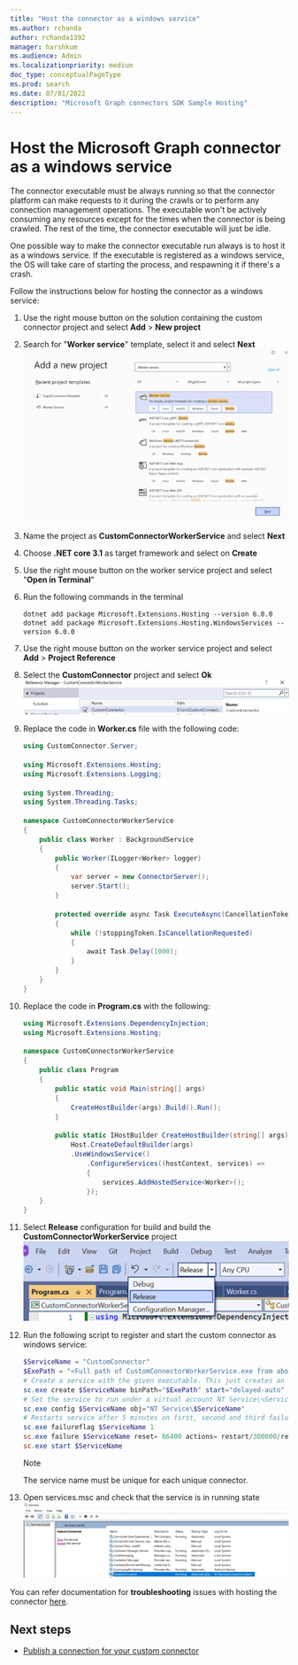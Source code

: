 ```yaml
---
title: "Host the connector as a windows service"
ms.author: rchanda
author: rchanda1392
manager: harshkum
ms.audience: Admin
ms.localizationpriority: medium
doc_type: conceptualPageType
ms.prod: search
ms.date: 07/01/2022
description: "Microsoft Graph connectors SDK Sample Hosting"
---
```


# Host the Microsoft Graph connector as a windows service

The connector executable must be always running so that the connector platform can make requests to it during the crawls or to perform any connection management operations. The executable won't be actively consuming any resources except for the times when the connector is being crawled. The rest of the time, the connector executable will just be idle.

One possible way to make the connector executable run always is to host it as a windows service. If the executable is registered as a windows service, the OS will take care of starting the process, and respawning it if there's a crash.

Follow the instructions below for hosting the connector as a windows service:

1. Use the right mouse button on the solution containing the custom connector project and select **Add** > **New project**

2. Search for "**Worker service**" template, select it and select **Next**
    ![Screenshot2](images/connectors-sdk/service2.png)

3. Name the project as **CustomConnectorWorkerService** and select **Next**

4. Choose **.NET core 3.1** as target framework and select on **Create**

5. Use the right mouse button on the worker service project and select "**Open in Terminal**"

6. Run the following commands in the terminal

    ```dotnetcli
    dotnet add package Microsoft.Extensions.Hosting --version 6.0.0
    dotnet add package Microsoft.Extensions.Hosting.WindowsServices --version 6.0.0

    ```

7. Use the right mouse button on the worker service project and select **Add** > **Project Reference**

8. Select the **CustomConnector** project and select **Ok**
    ![Screenshot7](images/connectors-sdk/service7.png)

9. Replace the code in **Worker.cs** file with the following code:

    ```csharp
    using CustomConnector.Server;
    
    using Microsoft.Extensions.Hosting;
    using Microsoft.Extensions.Logging;
    
    using System.Threading;
    using System.Threading.Tasks;
    
    namespace CustomConnectorWorkerService
    {
        public class Worker : BackgroundService
        {
            public Worker(ILogger<Worker> logger)
            {
                var server = new ConnectorServer();
                server.Start();
            }
    
            protected override async Task ExecuteAsync(CancellationToken stoppingToken)
            {
                while (!stoppingToken.IsCancellationRequested)
                {
                    await Task.Delay(1000);
                }
            }
        }
    }

    ```

10. Replace the code in **Program.cs** with the following:

    ```csharp
    using Microsoft.Extensions.DependencyInjection;
    using Microsoft.Extensions.Hosting;
    
    namespace CustomConnectorWorkerService
    {
        public class Program
        {
            public static void Main(string[] args)
            {
                CreateHostBuilder(args).Build().Run();
            }
    
            public static IHostBuilder CreateHostBuilder(string[] args) =>
                Host.CreateDefaultBuilder(args)
                .UseWindowsService()
                    .ConfigureServices((hostContext, services) =>
                    {
                        services.AddHostedService<Worker>();
                    });
        }
    }

    ```

11. Select **Release** configuration for build and build the **CustomConnectorWorkerService** project
    ![Screenshot8](images/connectors-sdk/service8.png)

12. Run the following script to register and start the custom connector as windows service:

    ```powershell
    $ServiceName = "CustomConnector"
    $ExePath = "<Full path of CustomConnectorWorkerService.exe from above build>"
    # Create a service with the given executable. This just creates an entry for this service.
    sc.exe create $ServiceName binPath="$ExePath" start="delayed-auto"
    # Set the service to run under a virtual account NT Service\<ServiceName>. Optionally skip this step to run the service under LOCAL SERVICE account
    sc.exe config $ServiceName obj="NT Service\$ServiceName"
    # Restarts service after 5 minutes on first, second and third failures and resets error after 1 day
    sc.exe failureflag $ServiceName 1
    sc.exe failure $ServiceName reset= 86400 actions= restart/300000/restart/300000/restart/300000
    sc.exe start $ServiceName

    ```

    >[!Note]
    >The service name must be unique for each unique connector.

13. Open services.msc and check that the service is in running state
    ![Screenshot9](images/connectors-sdk/service9.png)

You can refer documentation for **troubleshooting** issues with hosting the connector [here](/graph/custom-connector-sdk-troubleshooting#troubleshooting-errors-while-hosting-the-connector-as-a-windows-service).

## Next steps

* [Publish a connection for your custom connector](/graph/custom-connector-sdk-sample-publish)
